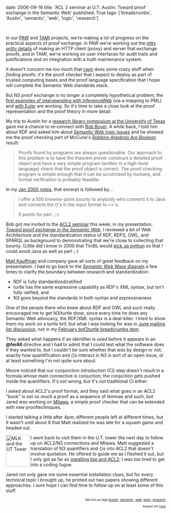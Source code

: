 date: 2006-09-16
title: 'ACL 2 seminar at U.T. Austin: Toward proof exchange in the Semantic Web'
published: True
tags: ['breadcrumbs', 'Austin', 'semantic', 'web', 'logic', 'research']

<p>&nbsp;</p><p>In our <a href="http://www.policyawareweb.org/">PAW</a> and <a href="/TAMI/">TAMI</a> projects, we&#39;re making a lot of progress on the practical aspects of proof exchange: in PAW we&#39;re working out the <a href="/2005/09/rein/examples/">nitty gritty details</a> of making an HTTP client (proxy) and server that exchange proofs, and in TAMI, we&#39;re working on user interfaces for audit trails and justifications and on integration with a truth maintenance system.</p>  <p>It doesn&#39;t concern me too much that <a href="http://www.w3.org/2000/10/swap/doc/cwm">cwm</a> does some crazy stuff when <em>finding</em> proofs; it&#39;s the proof <em>checker</em> that I expect to deploy as part of trusted computing bases and the proof language specification that I hope will complete the Semantic Web standards stack.</p>  <p>But N3 proof exchange is no longer a completely hypothetical problem; the <a href="http://lists.w3.org/Archives/Public/public-cwm-talk/2006AprJun/0015.html">first examples of interoperating with InferenceWeb</a> (via a mapping to PML) and <a href="http://lists.w3.org/Archives/Public/public-cwm-talk/2006AprJun/0024.html">with Euler</a> are working. So it&#39;s time to take a close look at the proof representation and the proof theory in more detail.</p>  <p>My trip to Austin for a <a href="http://www.utexas.edu/president/symposium/index.html">research library symposium at the University of Texas</a> gave me a chance to re-connect with <a href="http://www.cs.utexas.edu/users/boyer/">Bob Boyer</a>. A while back, I told him about RDF and asked him about <a href="http://www.w3.org/DesignIssues/Logic">Semantic Web logic issues</a> and he showed me the proof checking part of McCune&#39;s <cite><a href="http://www-unix.mcs.anl.gov/~mccune/papers/robbins/">Robbins Algebras Are Boolean</a></cite> result:</p>  <blockquote><p>Proofs found by programs are always questionable. Our approach to this problem is to have the theorem prover construct a detailed proof object and have a very simple program (written in a high-level language) check that the proof object is correct. The proof checking program is simple enough that it can be scrutinized by humans, and formal verification is probably feasible.</p></blockquote><p>In my <a href="http://lists.w3.org/Archives/Public/sw99/2000JanMar/0002">Jan 2000 notes</a>, that excerpt is followed by...</p>  <blockquote><p>I offer a 500 brownie-point bounty to anybody who converts it to Java and converts the ()&#39;s in the input format to &lt;&gt;&#39;s.</p>  <p>5 points for perl. ;-)</p>  </blockquote><p>Bob got me invited to the <a href="http://www.cs.utexas.edu/users/moore/acl2/seminar/index.html" class="summary">ACL2  seminar</a> this week; in my presentation, <cite><a href="http://www.w3.org/2006/09dc-aus/swpf">Toward proof exchange in the      Semantic Web</a></cite>. I reviewed a bit of Web Architecture and the standardization status of RDF, RDFS, OWL, and SPARQL as background to demonstrating that we&#39;re close to collecting that bounty. (Little did I know in 2000 that TimBL would <a href="http://www.w3.org/2000/10/swap/#L88">pick up python</a> so that I could avoid Java as well as perl ;-)<br /> </p>  <p> <a href="http://www.cs.utexas.edu/users/kaufmann/">Matt Kauffman</a> and company gave all sorts of great feedback on my presentation. I had to go back to the <a href="http://www.w3.org/2006/09dc-aus/swpf#(8)"><em>Semantic Web Wave</em> diagram</a> a few times to clarify the boundary between research and standardization:</p>  <ul> <li>RDF is fully standardized/ratified<br /> </li> <li>turtle has the same expressive capability as RDF&#39;s XML syntax, but isn&#39;t fully ratified, and</li> <li>N3 goes beyond the standards in both syntax and expressiveness<br /> </li> </ul> <p>One of the people there who knew about RDF and OWL and such really encouraged me to get N3/turtle done, since every time he does any Semantic Web advocacy, the RDF/XML syntax is a deal-killer. I tried to show them my work on a turtle bnf, but what I was looking for was in <a href="http://lists.w3.org/Archives/Public/public-cwm-talk/2006AprJun/0032.html">June mailing list discussion</a>, not in my <a href="/breadcrumbs/node/85">February bnf2turtle breadcrumbs item</a>.<br /> </p>  <p>They asked what happens if an identifier is used before it appears in an <strong>@forAll</strong> directive and I had to admit that I could test what the software does if they wanted to, but I couldn&#39;t be sure whether that was by design or not; exactly how quantification and {}s interact in N3 is sort of an open issue, or at least something I&#39;m not quite sure about.<br /> </p>  <p>Moore noticed that our conjunction introduction (CI) step doesn&#39;t result in a formula whose main connective is conjuction; the conjuction gets pushed inside the quantifiers. It&#39;s not wrong, but it&#39;s not traditional CI either.<br /> </p>  <p>I asked about ACL2&#39;s proof format, and they said what goes in an ACL2 &quot;book&quot; is not so much a proof as a sequence of lemmas and such, but Jared was working on <a href="http://www.cs.utexas.edu/users/jared/milawa/Web/">Milawa</a>, a simple proof checker that can be extended with new prooftechniques.</p>  <p>I started talking a little after 4pm; different people left at different times, but it wasn&#39;t until about 8 that Matt realized he was late for a squash game and headed out.</p>  <p><a href="http://www.flickr.com/photos/dckc/243400207/" title="MLK and the UT Tower"><img src="http://static.flickr.com/89/243400207_61c4f60b5a_t.jpg" border="0" alt="MLK and the UT Tower" width="75" height="100" align="left" /></a>I went back to visit them in the U.T. tower the next day to follow up on ACL2/N3 connections and Milawa.  Matt suggested  a translation of N3 quantifiers and {}s into ACL2 that doesn&#39;t involve quotation. He offered to guide me as I fleshed it out, but I only got as far as <a href="http://chatlogs.planetrdf.com/swig/2006-09-14.html#T15-12-39">installing lisp and ACL2</a>; I was too tired to get into a coding fugue.</p>  <p>Jared not only gave me some essential installation clues, but for every technical topic I brought up, he printed out two papers showing different approaches. I sure hope I can find time to follow up on at least some of this stuff.<br /> </p>  <p style="font-size: 10px; text-align: right">del.icio.us tags:<a rel="tag" href="http://del.icio.us/connolly/Austin">Austin</a>, <a rel="tag" href="http://del.icio.us/connolly/semantic">semantic</a>, <a rel="tag" href="http://del.icio.us/connolly/web">web</a>, <a rel="tag" href="http://del.icio.us/connolly/logic">logic</a>, <a rel="tag" href="http://del.icio.us/connolly/research">research</a></p><p style="text-align: right; font-size: 8px">Blogged with <a href="http://www.flock.com/blogged-with-flock" target="_new" title="Flock">Flock</a></p>
